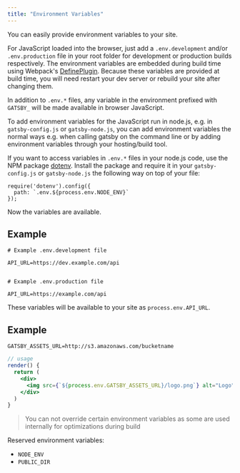 ```yaml
---
title: "Environment Variables"
---
```

You can easily provide environment variables to your site.

For JavaScript loaded into the browser, just add a `.env.development` and/or `.env.production` file in your root folder for development or production builds respectively. The environment variables are embedded during build time using Webpack's [DefinePlugin](https://webpack.js.org/plugins/define-plugin/). Because these variables are provided at build time, you will need restart your dev server or rebuild your site after changing them.

In addition to `.env.*` files, any variable in the environment prefixed with `GATSBY_` will be made available in browser JavaScript.

To add environment variables for the JavaScript run in node.js, e.g. in `gatsby-config.js` or `gatsby-node.js`, you can add environment variables the normal ways e.g. when calling gatsby on the command line or by adding environment variables through your hosting/build tool.

If you want to access variables in `.env.*` files in your node.js code, use the NPM package [dotenv](https://www.npmjs.com/package/dotenv). Install the package and require it in your `gatsby-config.js` or `gatsby-node.js` the following way on top of your file:

    require('dotenv').config({
      path: `.env.${process.env.NODE_ENV}`
    });
    

Now the variables are available.

## Example

    # Example .env.development file
    
    API_URL=https://dev.example.com/api
    

    # Example .env.production file
    
    API_URL=https://example.com/api
    

These variables will be available to your site as `process.env.API_URL`.

## Example

    GATSBY_ASSETS_URL=http://s3.amazonaws.com/bucketname
    

```jsx
// usage
render() {
  return (
    <div>
      <img src={`${process.env.GATSBY_ASSETS_URL}/logo.png`} alt="Logo" />
    </div>
  )
}
```

> You can not override certain environment variables as some are used internally for optimizations during build

Reserved environment variables:

* `NODE_ENV`
* `PUBLIC_DIR`